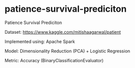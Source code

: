 # patience-survival-prediciton
Patience Survival Prediciton

Dataset: https://www.kaggle.com/mitishaagarwal/patient

Implemented using: Apache Spark

Model: Dimensionality Reduction (PCA) + Logistic Regression

Metric: Accuracy (BinaryClassificationEvaluator)
